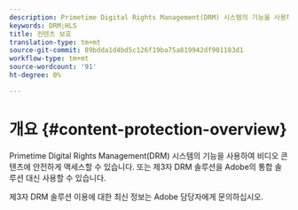 ```yaml
---
description: Primetime Digital Rights Management(DRM) 시스템의 기능을 사용하여 비디오 콘텐츠에 안전하게 액세스할 수 있습니다. 또는 제3자 DRM 솔루션을 Adobe의 통합 솔루션 대신 사용할 수 있습니다.
keywords: DRM;HLS
title: 컨텐츠 보호
translation-type: tm+mt
source-git-commit: 89bdda1d4bd5c126f19ba75a819942df901183d1
workflow-type: tm+mt
source-wordcount: '91'
ht-degree: 0%

---
```



# 개요 {#content-protection-overview}

Primetime Digital Rights Management(DRM) 시스템의 기능을 사용하여 비디오 콘텐츠에 안전하게 액세스할 수 있습니다. 또는 제3자 DRM 솔루션을 Adobe의 통합 솔루션 대신 사용할 수 있습니다.

제3자 DRM 솔루션 이용에 대한 최신 정보는 Adobe 담당자에게 문의하십시오.